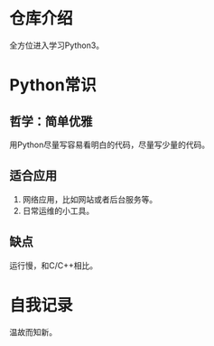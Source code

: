 # 仓库介绍
全方位进入学习Python3。   

# Python常识
## 哲学：简单优雅
用Python尽量写容易看明白的代码，尽量写少量的代码。    

## 适合应用
1. 网络应用，比如网站或者后台服务等。     
2. 日常运维的小工具。     

## 缺点
运行慢，和C/C++相比。    


# 自我记录
温故而知新。    
